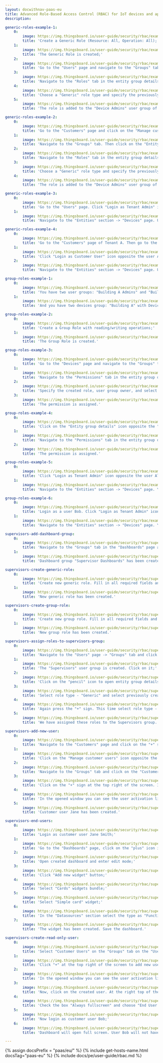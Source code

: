 ```yaml
---
layout: docwithnav-paas-eu
title: Advanced Role-Based Access Control (RBAC) for IoT devices and applications
description:

generic-roles-example-1:
    0:
        image: https://img.thingsboard.io/user-guide/security/rbac/example-generic-roles-1-pe.png
        title: 'Create a Generic Role (Resource: All, Operation: All);'
    1:
        image: https://img.thingsboard.io/user-guide/security/rbac/example-generic-roles-2-pe.png
        title: 'The Generic Role is created;'
    2:
        image: https://img.thingsboard.io/user-guide/security/rbac/example-generic-roles-3-pe.png
        title: 'Go to the "Users" page and navigate to the "Groups" tab. Then click on the "Entity group details" icon opposite the "Device Admins" user group of Tenant A;'
    3:
        image: https://img.thingsboard.io/user-guide/security/rbac/example-generic-roles-4-pe.png
        title: 'Navigate to the "Roles" tab in the entity group details and click on the "plus" icon;'
    4:
        image: https://img.thingsboard.io/user-guide/security/rbac/example-generic-roles-5-pe.png
        title: 'Choose a "Generic" role type and specify the previously created generic role. Click "Add";'
    5:
        image: https://img.thingsboard.io/user-guide/security/rbac/example-generic-roles-6-pe.png
        title: 'The role is added to the "Device Admins" user group of Tenant A.'

generic-roles-example-2:
    0:
        image: https://img.thingsboard.io/user-guide/security/rbac/example-generic-roles-7-pe.png
        title: 'Go to the "Customers" page and click on the "Manage customer users" icon opposite the Customer B;'
    1:
        image: https://img.thingsboard.io/user-guide/security/rbac/example-generic-roles-8-pe.png
        title: 'Navigate to the "Groups" tab. Then click on the "Entity group details" icon opposite the "Device Admins" user group;'
    2:
        image: https://img.thingsboard.io/user-guide/security/rbac/example-generic-roles-9-pe.png
        title: 'Navigate to the "Roles" tab in the entity group details and click on the "plus" icon;'
    3:
        image: https://img.thingsboard.io/user-guide/security/rbac/example-generic-roles-10-pe.png
        title: 'Choose a "Generic" role type and specify the previously created generic role. Click "Add";'
    4:
        image: https://img.thingsboard.io/user-guide/security/rbac/example-generic-roles-11-pe.png
        title: 'The role is added to the "Device Admins" user group of Customer B.'

generic-roles-example-3:
    0:
        image: https://img.thingsboard.io/user-guide/security/rbac/example-generic-roles-12-pe.png
        title: 'Go to the "Users" page. Click "Login as Tenant Admin" icon next to Bob`s user account in the "Device Admins" group of Tenant A;'
    1:
        image: https://img.thingsboard.io/user-guide/security/rbac/example-generic-roles-13-pe.png
        title: 'Navigate to the "Entities" section -> "Devices" page. User Bob has access to two devices: "Device A1" and "Device B1".'

generic-roles-example-4:
    0:
        image: https://img.thingsboard.io/user-guide/security/rbac/example-generic-roles-14-pe.png
        title: 'Go to the "Сustomers" page of Tenant A. Then go to the "Manage customer users" page of Customer B;'
    1:
        image: https://img.thingsboard.io/user-guide/security/rbac/example-generic-roles-15-pe.png
        title: 'Click "Login as Customer User" icon opposite the user Alice account;'
    2:
        image: https://img.thingsboard.io/user-guide/security/rbac/example-generic-roles-16-pe.png
        title: 'Navigate to the "Entities" section -> "Devices" page. User Alice has access to only one device "Device B1".'

group-roles-example-1:
    0:
        image: https://img.thingsboard.io/user-guide/security/rbac/example-group-roles-1-pe.png
        title: 'You have two user groups: "Building A Admins" and "Building B Admins";'
    1:
        image: https://img.thingsboard.io/user-guide/security/rbac/example-group-roles-2-pe.png
        title: 'And you have two devices group: "Building A" with Device A1 inside and "Building B" with Device B1 inside.'

group-roles-example-2:
    0:
        image: https://img.thingsboard.io/user-guide/security/rbac/example-group-roles-3-pe.png
        title: 'Create a Group Role with reading/writing operations;'
    1:
        image: https://img.thingsboard.io/user-guide/security/rbac/example-group-roles-4-pe.png
        title: 'The Group Role is created.'

group-roles-example-3:
    0:
        image: https://img.thingsboard.io/user-guide/security/rbac/example-group-roles-5-pe.png
        title: 'Go to the "Devices" page and navigate to the "Groups" tab. Then click on the "Entity group details" icon opposite the devices group to which you want to add the group role;'
    1:
        image: https://img.thingsboard.io/user-guide/security/rbac/example-group-roles-6-pe.png
        title: 'Navigate to the "Permissions" tab in the entity group details and click on the "plus" icon;'
    2:
        image: https://img.thingsboard.io/user-guide/security/rbac/example-group-roles-7-pe.png
        title: 'Specify the created role, user group owner, and select the user group to which you are granting access to the device group "Building A". Click "Add";'
    3:
        image: https://img.thingsboard.io/user-guide/security/rbac/example-group-roles-8-pe.png
        title: 'The permission is assigned.'

group-roles-example-4:
    0:
        image: https://img.thingsboard.io/user-guide/security/rbac/example-group-roles-9-pe.png
        title: 'Click on the "Entity group details" icon opposite the "Building B" devices group to which you want to add the role;'
    1:
        image: https://img.thingsboard.io/user-guide/security/rbac/example-group-roles-10-pe.png
        title: 'Navigate to the "Permissions" tab in the entity group details and click on the "plus" icon. Specify the created role, user group owner, and select the user group to which you are granting access to the device group "Building A". Click "Add";'
    2:
        image: https://img.thingsboard.io/user-guide/security/rbac/example-group-roles-11-pe.png
        title: 'The permission is assigned.'

group-roles-example-5:
    0:
        image: https://img.thingsboard.io/user-guide/security/rbac/example-group-roles-12-pe.png
        title: 'Click "Login as Tenant Admin" icon opposite the user Alice account;'
    1:
        image: https://img.thingsboard.io/user-guide/security/rbac/example-group-roles-13-pe.png
        title: 'Navigate to the "Entities" section -> "Devices" page. You will only see the device group "Building A" with Device A1 inside.'

group-roles-example-6:
    0:
        image: https://img.thingsboard.io/user-guide/security/rbac/example-group-roles-14-pe.png
        title: 'Login as a user Bob. Click "Login as Tenant Admin" icon opposite the user Bob account;'
    1:
        image: https://img.thingsboard.io/user-guide/security/rbac/example-group-roles-15-pe.png
        title: 'Navigate to the "Entities" section -> "Devices" page. You will only see the device group "Building B" with Device B1 inside.'

supervisors-add-dashboard-group:
    0:
        image: https://img.thingsboard.io/user-guide/security/rbac/supervisors-add-dashboard-group-1-pe.png
        title: 'Navigate to the "Groups" tab in the "Dashboards" page and click "plus" icon to create new dashboard group. Input the name of your dashboard group. In our case it’s "Supervisor Dashboards". Click on the "Add" button;'
    1:
        image: https://img.thingsboard.io/user-guide/security/rbac/supervisors-add-dashboard-group-2-pe.png
        title: 'Dashboard group "Supervisor Dashboards" has been created.'

supervisors-create-generic-role:
    0:
        image: https://img.thingsboard.io/user-guide/security/rbac/supervisors-create-two-roles-1-pe.png
        title: 'Create new generic role. Fill in all required fields and click "Add";'
    1:
        image: https://img.thingsboard.io/user-guide/security/rbac/supervisors-create-two-roles-2-pe.png
        title: 'New generic role has been created.'

supervisors-create-group-role:
    0:
        image: https://img.thingsboard.io/user-guide/security/rbac/supervisors-create-two-roles-3-pe.png
        title: 'Create new group role. Fill in all required fields and click "Add";'
    1:
        image: https://img.thingsboard.io/user-guide/security/rbac/supervisors-create-two-roles-4-pe.png
        title: 'New group role has been created.'

supervisors-assign-roles-to-supervisors-group:
    0:
        image: https://img.thingsboard.io/user-guide/security/rbac/supervisors-assign-roles-to-supervisors-group-1-pe.png
        title: 'Navigate to the "Users" page -> "Groups" tab and click on the plus sign (Add entity group) at the top right of the screen. Input the name - "Supervisors", then click on the Add" button;'
    1:
        image: https://img.thingsboard.io/user-guide/security/rbac/supervisors-assign-roles-to-supervisors-group-2-pe.png
        title: 'The "Supervisors" user group is created. Click on it;'
    2:
        image: https://img.thingsboard.io/user-guide/security/rbac/supervisors-assign-roles-to-supervisors-group-3-pe.png
        title: 'Click on the "pencil" icon to open entity group details. Navigate to the "Roles" tab and click on the "plus" icon at the right top of the opened menu;'
    3:
        image: https://img.thingsboard.io/user-guide/security/rbac/supervisors-assign-roles-to-supervisors-group-4-pe.png
        title: 'Select role type - "Generic" and select previously created role - "All Entities Read-only". Then, click "Add";'
    4:
        image: https://img.thingsboard.io/user-guide/security/rbac/supervisors-assign-roles-to-supervisors-group-5-pe.png
        title: 'Again press the "+" sign. This time select role type - "Group" and select role - "Entity Group Administrator". For a group owner select "Tenant", for a entity type select "Dashboard", and select entity group - "Supervisor Dashboard". Click "Add";'
    5:
        image: https://img.thingsboard.io/user-guide/security/rbac/supervisors-assign-roles-to-supervisors-group-6-pe.png
        title: 'We have assigned these roles to the Supervisors group.'

supervisors-add-new-user:
    0:
        image: https://img.thingsboard.io/user-guide/security/rbac/supervisors-add-new-user-1-pe.png
        title: 'Navigate to the "Customers" page and click on the "+" sign (Add customer) at the top right of the screen. Input the title "Building A" and click "Add";'
    1:
        image: https://img.thingsboard.io/user-guide/security/rbac/supervisors-add-new-user-3-pe.png
        title: 'Click on the "Manage customer users" icon opposite the "Building A" customer;'
    2:
        image: https://img.thingsboard.io/user-guide/security/rbac/supervisors-add-new-user-4-pe.png
        title: 'Navigate to the "Groups" tab and click on the "Customer Administrators" user group;'
    3:
        image: https://img.thingsboard.io/user-guide/security/rbac/supervisors-add-new-user-5-pe.png
        title: 'Click on the "+" sign at the top right of the screen. Input email address, for instance, we can use janesmith@thingsboard.io, and click "Add";'
    4:
        image: https://img.thingsboard.io/user-guide/security/rbac/supervisors-add-new-user-6-pe.png
        title: 'In the opened window you can see the user activation link, click "OK";'
    5:
        image: https://img.thingsboard.io/user-guide/security/rbac/supervisors-add-new-user-7-pe.png
        title: 'Customer user Jane has been created.'

supervisors-end-users:
    0:
        image: https://img.thingsboard.io/user-guide/security/rbac/supervisors-end-users-1-pe.png
        title: 'Login as customer user Jane Smith;'
    1:
        image: https://img.thingsboard.io/user-guide/security/rbac/supervisors-end-users-3-pe.png
        title: 'Go to the "Dashboards" page, click on the "plus" icon in the top right corner. Select "Create new dashboard". Input dashboard name (for example, "End User Dashboard"). Click "Add" to create the dashboard.'
    2:
        image: https://img.thingsboard.io/user-guide/security/rbac/supervisors-end-users-4-pe.png
        title: 'Open created dashboard and enter edit mode;'
    3:
        image: https://img.thingsboard.io/user-guide/security/rbac/supervisors-end-users-5-pe.png
        title: 'Click "Add new widget" button;'
    4:
        image: https://img.thingsboard.io/user-guide/security/rbac/supervisors-end-users-6-pe.png
        title: 'Select "Cards" widgets bundle;'
    5:
        image: https://img.thingsboard.io/user-guide/security/rbac/supervisors-end-users-7-pe.png
        title: 'Select "Simple card" widget;'
    6:
        image: https://img.thingsboard.io/user-guide/security/rbac/supervisors-end-users-9-pe.png
        title: 'In the "Datasources" section select the type as "Function" and the key as "Random". Click "Add".'
    7:
        image: https://img.thingsboard.io/user-guide/security/rbac/supervisors-end-users-10-pe.png
        title: 'The widget has been created. Save the dashboard.'

supervisors-create-read-only-user:
    0:
        image: https://img.thingsboard.io/user-guide/security/rbac/supervisors-create-read-only-user-1-pe.png
        title: 'Select "Customer Users" on the "Groups" tab on the "Users" page of the user Jane;'
    1:
        image: https://img.thingsboard.io/user-guide/security/rbac/supervisors-create-read-only-user-2-pe.png
        title: 'Click "+" at the top right of the screen to add new user. Input email address, for example, we will use bob@thingsboard.io, then click "Add";'
    2:
        image: https://img.thingsboard.io/user-guide/security/rbac/supervisors-create-read-only-user-3-pe.png
        title: 'In the opened window you can see the user activation link, click "OK";'
    3:
        image: https://img.thingsboard.io/user-guide/security/rbac/supervisors-create-read-only-user-5-pe.png
        title: 'Now, click on the created user. At the right top of the screen you shall see the "pen" icon. Click on it to enter edit mode;'
    4:
        image: https://img.thingsboard.io/user-guide/security/rbac/supervisors-create-read-only-user-6-pe.png
        title: 'Check the box "Always fullscreen" and choose "End User Dashboard" in the "Default dashboard" line. Then save changes;'
    5:
        image: https://img.thingsboard.io/user-guide/security/rbac/supervisors-create-read-only-user-7-pe.png
        title: 'Now login as customer user Bob;'
    6:
        image: https://img.thingsboard.io/user-guide/security/rbac/supervisors-create-read-only-user-8-pe.png
        title: 'Dashboard will open full screen. User Bob will not have access to the administration panel to the left. Bob is not allowed to perform any server-side API calls, only browsing the data.'

---
```


{% assign docsPrefix = "paas/eu/" %}
{% include get-hosts-name.html docsTag="paas-eu" %}
{% include docs/pe/user-guide/rbac.md %}